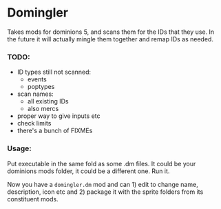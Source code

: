 # Domingler

Takes mods for dominions 5, and scans them for the IDs that they use. In the future it will actually 
mingle them together and remap IDs as needed. 

### TODO:
- ID types still not scanned:
    - events
    - poptypes
- scan names:
    - all existing IDs
    - also mercs
- proper way to give inputs etc
- check limits
- there's a bunch of FIXMEs

### Usage:
Put executable in the same fold as some .dm files. It could be your dominions mods folder, it could be a different one. Run it.

Now you have a `domingler.dm` mod and can 1) edit to change name, description, icon etc and 2) package it with the sprite folders from its constituent mods.

